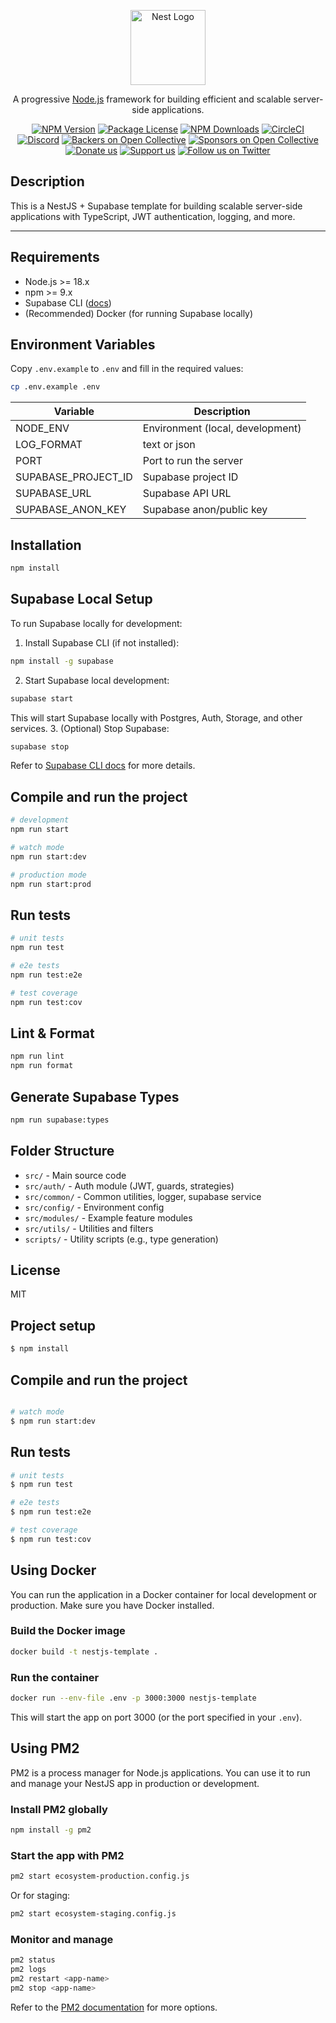 <p align="center">
  <a href="http://nestjs.com/" target="blank"><img src="https://nestjs.com/img/logo-small.svg" width="120" alt="Nest Logo" /></a>
</p>

[circleci-image]: https://img.shields.io/circleci/build/github/nestjs/nest/master?token=abc123def456
[circleci-url]: https://circleci.com/gh/nestjs/nest

  <p align="center">A progressive <a href="http://nodejs.org" target="_blank">Node.js</a> framework for building efficient and scalable server-side applications.</p>
    <p align="center">
<a href="https://www.npmjs.com/~nestjscore" target="_blank"><img src="https://img.shields.io/npm/v/@nestjs/core.svg" alt="NPM Version" /></a>
<a href="https://www.npmjs.com/~nestjscore" target="_blank"><img src="https://img.shields.io/npm/l/@nestjs/core.svg" alt="Package License" /></a>
<a href="https://www.npmjs.com/~nestjscore" target="_blank"><img src="https://img.shields.io/npm/dm/@nestjs/common.svg" alt="NPM Downloads" /></a>
<a href="https://circleci.com/gh/nestjs/nest" target="_blank"><img src="https://img.shields.io/circleci/build/github/nestjs/nest/master" alt="CircleCI" /></a>
<a href="https://discord.gg/G7Qnnhy" target="_blank"><img src="https://img.shields.io/badge/discord-online-brightgreen.svg" alt="Discord"/></a>
<a href="https://opencollective.com/nest#backer" target="_blank"><img src="https://opencollective.com/nest/backers/badge.svg" alt="Backers on Open Collective" /></a>
<a href="https://opencollective.com/nest#sponsor" target="_blank"><img src="https://opencollective.com/nest/sponsors/badge.svg" alt="Sponsors on Open Collective" /></a>
  <a href="https://paypal.me/kamilmysliwiec" target="_blank"><img src="https://img.shields.io/badge/Donate-PayPal-ff3f59.svg" alt="Donate us"/></a>
    <a href="https://opencollective.com/nest#sponsor"  target="_blank"><img src="https://img.shields.io/badge/Support%20us-Open%20Collective-41B883.svg" alt="Support us"></a>
  <a href="https://twitter.com/nestframework" target="_blank"><img src="https://img.shields.io/twitter/follow/nestframework.svg?style=social&label=Follow" alt="Follow us on Twitter"></a>
</p>
  <!--[![Backers on Open Collective](https://opencollective.com/nest/backers/badge.svg)](https://opencollective.com/nest#backer)
  [![Sponsors on Open Collective](https://opencollective.com/nest/sponsors/badge.svg)](https://opencollective.com/nest#sponsor)-->

## Description

This is a NestJS + Supabase template for building scalable server-side applications with TypeScript, JWT authentication, logging, and more.

---

## Requirements

- Node.js >= 18.x
- npm >= 9.x
- Supabase CLI ([docs](https://supabase.com/docs/guides/cli))
- (Recommended) Docker (for running Supabase locally)

## Environment Variables

Copy `.env.example` to `.env` and fill in the required values:

```bash
cp .env.example .env
```

| Variable              | Description                       |
|-----------------------|-----------------------------------|
| NODE_ENV              | Environment (local, development)  |
| LOG_FORMAT            | text or json                      |
| PORT                  | Port to run the server            |
| SUPABASE_PROJECT_ID   | Supabase project ID               |
| SUPABASE_URL          | Supabase API URL                  |
| SUPABASE_ANON_KEY     | Supabase anon/public key          |

## Installation

```bash
npm install
```

## Supabase Local Setup

To run Supabase locally for development:

1. Install Supabase CLI (if not installed):
  ```bash
  npm install -g supabase
  ```
2. Start Supabase local development:
  ```bash
  supabase start
  ```
  This will start Supabase locally with Postgres, Auth, Storage, and other services.
3. (Optional) Stop Supabase:
  ```bash
  supabase stop
  ```

Refer to [Supabase CLI docs](https://supabase.com/docs/guides/cli/local-development) for more details.

## Compile and run the project

```bash
# development
npm run start

# watch mode
npm run start:dev

# production mode
npm run start:prod
```

## Run tests

```bash
# unit tests
npm run test

# e2e tests
npm run test:e2e

# test coverage
npm run test:cov
```

## Lint & Format

```bash
npm run lint
npm run format
```

## Generate Supabase Types

```bash
npm run supabase:types
```

## Folder Structure

- `src/` - Main source code
- `src/auth/` - Auth module (JWT, guards, strategies)
- `src/common/` - Common utilities, logger, supabase service
- `src/config/` - Environment config
- `src/modules/` - Example feature modules
- `src/utils/` - Utilities and filters
- `scripts/` - Utility scripts (e.g., type generation)

## License

MIT

## Project setup

```bash
$ npm install
```

## Compile and run the project

```bash

# watch mode
$ npm run start:dev
```

## Run tests

```bash
# unit tests
$ npm run test

# e2e tests
$ npm run test:e2e

# test coverage
$ npm run test:cov
```

## Using Docker

You can run the application in a Docker container for local development or production. Make sure you have Docker installed.

### Build the Docker image
```bash
docker build -t nestjs-template .
```

### Run the container
```bash
docker run --env-file .env -p 3000:3000 nestjs-template
```

This will start the app on port 3000 (or the port specified in your `.env`).

## Using PM2

PM2 is a process manager for Node.js applications. You can use it to run and manage your NestJS app in production or development.

### Install PM2 globally
```bash
npm install -g pm2
```

### Start the app with PM2
```bash
pm2 start ecosystem-production.config.js
```

Or for staging:
```bash
pm2 start ecosystem-staging.config.js
```

### Monitor and manage
```bash
pm2 status
pm2 logs
pm2 restart <app-name>
pm2 stop <app-name>
```

Refer to the [PM2 documentation](https://pm2.keymetrics.io/) for more options.
